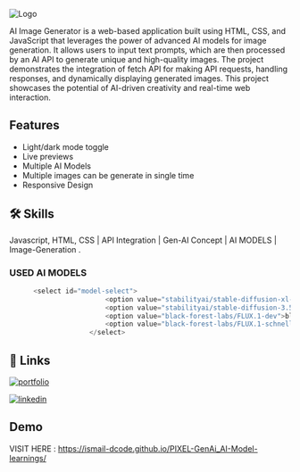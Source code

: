 
![Logo](https://media-hosting.imagekit.io//f29a1fd4fdc2433f/Screenshot%202025-03-16%20002110.png?Expires=1836672733&Key-Pair-Id=K2ZIVPTIP2VGHC&Signature=dVMhWfRfQK2d0fUPvZOJvcrNoeVlPWZdh5u6zE8KFv-mboGueB7ZXt64urD5fexm4qlrhBVDFioVEa8FdtyoPydXXAC9Pw-ffRuyDtBGmLoMExWz0~tdO6VMI3F46rujG1LYFIEXWYu~ssDzmI1ugy3F3K479YvhzCzI6wIKeSLJbGQc1SsgMshfwAogr-Atit69FpbuYznd1O2G82QnpvdzQsoluqMpirVtGde2IJRyy7RTR58QOKhqSBC1Lap~xR3Ty1elu5zCCGOaM5x8HSBkOaMDLeGXyd1Ux--70dRFL0m5-gVowgaGkgUwI2hcYylJsS9ASA-tRRDeNBS8pw__)

AI Image Generator is a web-based application built using HTML, CSS, and JavaScript that leverages the power of advanced AI models for image generation. It allows users to input text prompts, which are then processed by an AI API to generate unique and high-quality images. The project demonstrates the integration of fetch API for making API requests, handling responses, and dynamically displaying generated images. This project showcases the potential of AI-driven creativity and real-time web interaction.

## Features

- Light/dark mode toggle
- Live previews
- Multiple AI Models
- Multiple images can be generate in single time
- Responsive Design



## 🛠 Skills
Javascript, HTML, CSS | API Integration | Gen-AI Concept | AI MODELS | Image-Generation .


### USED AI MODELS

```javascript
      <select id="model-select">
                        <option value="stabilityai/stable-diffusion-xl-base-1.0">Stable Diffusion XL</option>
                        <option value="stabilityai/stable-diffusion-3.5-large">Stable Diffusion 3.5</option>
                        <option value="black-forest-labs/FLUX.1-dev">black-forest-labs/FLUX.1-dev</option>
                        <option value="black-forest-labs/FLUX.1-schnell">black-forest-labs/FLUX.1-schnell</option>
                    </select>
```


## 🔗 Links
[![portfolio](https://img.shields.io/badge/my_portfolio-000?style=for-the-badge&logo=ko-fi&logoColor=white)](https://ismail-shaikh.vercel.app/)

[![linkedin](https://img.shields.io/badge/linkedin-0A66C2?style=for-the-badge&logo=linkedin&logoColor=white)](https://www.linkedin.com/in/ismail-shaikh-19798a335/)



## Demo

VISIT HERE : 
https://ismail-dcode.github.io/PIXEL-GenAi_AI-Model-learnings/
